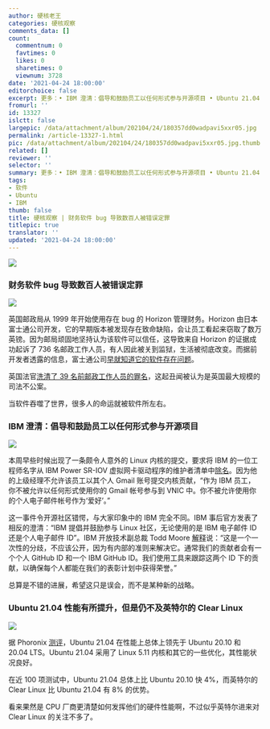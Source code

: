 ```yaml
---
author: 硬核老王
categories: 硬核观察
comments_data: []
count:
  commentnum: 0
  favtimes: 0
  likes: 0
  sharetimes: 0
  viewnum: 3728
date: '2021-04-24 18:00:00'
editorchoice: false
excerpt: 更多：• IBM 澄清：倡导和鼓励员工以任何形式参与开源项目 • Ubuntu 21.04 性能有所提升，但是仍不及英特尔的 Clear Linux
fromurl: ''
id: 13327
islctt: false
largepic: /data/attachment/album/202104/24/180357dd0wadpavi5xxr05.jpg
permalink: /article-13327-1.html
pic: /data/attachment/album/202104/24/180357dd0wadpavi5xxr05.jpg.thumb.jpg
related: []
reviewer: ''
selector: ''
summary: 更多：• IBM 澄清：倡导和鼓励员工以任何形式参与开源项目 • Ubuntu 21.04 性能有所提升，但是仍不及英特尔的 Clear Linux
tags:
- 软件
- Ubuntu
- IBM
thumb: false
title: 硬核观察 | 财务软件 bug 导致数百人被错误定罪
titlepic: true
translator: ''
updated: '2021-04-24 18:00:00'
---
```


![](/data/attachment/album/202104/24/180357dd0wadpavi5xxr05.jpg)


### 财务软件 bug 导致数百人被错误定罪


![](/data/attachment/album/202104/24/175930bey59g7yehz13ep3.jpg)


英国邮政局从 1999 年开始使用存在 bug 的 Horizon 管理财务。Horizon 由日本富士通公司开发，它的早期版本被发现存在致命缺陷，会让员工看起来窃取了数万英镑。因为邮局顽固地坚持认为该软件可以信任，这导致来自 Horizon 的证据成功起诉了 736 名邮政工作人员，有人因此被关到监狱，生活被彻底改变。而据前开发者透露的信息，富士通公司[早就知道它的软件存在问题](https://www.computerweekly.com/news/252496560/Fujitsu-bosses-knew-about-Post-Office-Horizon-IT-flaws-says-insider)。


英国法官[洗清了 39 名前邮政工作人员的罪名](https://www.bbc.com/news/business-56859357)，这起丑闻被认为是英国最大规模的司法不公案。


当软件吞噬了世界，很多人的命运就被软件所左右。


### IBM 澄清：倡导和鼓励员工以任何形式参与开源项目


![](/data/attachment/album/202104/24/180003fvlg6lege550m2gz.jpg)


本周早些时候出现了一条颇令人意外的 Linux 内核的提交，要求将 IBM 的一位工程师名字从 IBM Power SR-IOV 虚拟网卡驱动程序的维护者清单中[除名](https://www.phoronix.com/scan.php?page=news_item&px=IBM-Employee-100p-Time)。因为他的上级经理不允许该员工以其个人 Gmail 账号提交内核贡献，“作为 IBM 员工，你不被允许以任何形式使用你的 Gmail 帐号参与到 VNIC 中。你不被允许使用你的个人电子邮件帐号作为‘爱好’。”


这一事件令开源社区错愕，与大家印象中的 IBM 完全不同。IBM 事后官方发表了相反的澄清：“IBM 提倡并鼓励参与 Linux 社区，无论使用的是 IBM 电子邮件 ID 还是个人电子邮件 ID”。IBM 开放技术副总裁 Todd Moore [解释](https://www.phoronix.com/scan.php?page=news_item&px=IBM-Open-Source-Leisure-Work)说：“这是一个一次性的分歧，不应该公开，因为有内部的准则来解决它。通常我们的贡献者会有一个个人 GitHub ID 和一个 IBM GitHub ID。我们使用工具来跟踪这两个 ID 下的贡献，以确保每个人都能在我们的表彰计划中获得荣誉。”


总算是不错的进展，希望这只是误会，而不是某种新的战略。 


### Ubuntu 21.04 性能有所提升，但是仍不及英特尔的 Clear Linux


![](/data/attachment/album/202104/24/180022vrmdd98mskoduz58.jpg)


据 Phoronix [测评](https://www.phoronix.com/scan.php?page=article&item=ubuntu-2104-clear&num=1)，Ubuntu 21.04 在性能上总体上领先于 Ubuntu 20.10 和 20.04 LTS。Ubuntu 21.04 采用了 Linux 5.11 内核和其它的一些优化，其性能状况良好。


在近 100 项测试中，Ubuntu 21.04 总体上比 Ubuntu 20.10 快 4%，而英特尔的 Clear Linux 比 Ubuntu 21.04 有 8% 的优势。


看来果然是 CPU 厂商更清楚如何发挥他们的硬件性能啊，不过似乎英特尔进来对 Clear Linux 的关注不多了。